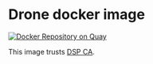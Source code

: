 # Drone docker image

[![Docker Repository on Quay](https://quay.io/repository/ukhomeofficedigital/drone/status "Docker Repository on Quay")](https://quay.io/repository/ukhomeofficedigital/drone)

This image trusts [DSP CA](https://github.com/UKHomeOffice/dsp-root-ca).

